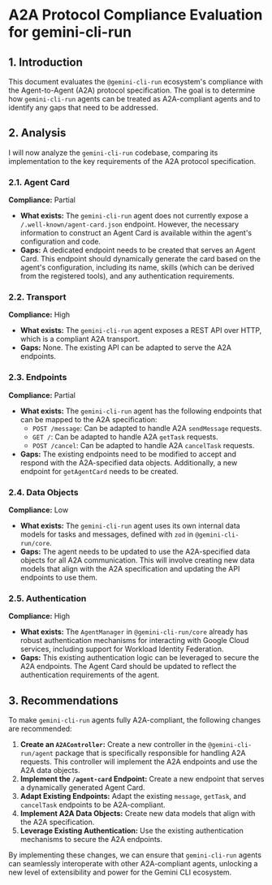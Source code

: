 # A2A Protocol Compliance Evaluation for gemini-cli-run

## 1. Introduction

This document evaluates the `@gemini-cli-run` ecosystem's compliance with the Agent-to-Agent (A2A) protocol specification. The goal is to determine how `gemini-cli-run` agents can be treated as A2A-compliant agents and to identify any gaps that need to be addressed.

## 2. Analysis

I will now analyze the `gemini-cli-run` codebase, comparing its implementation to the key requirements of the A2A protocol specification.

### 2.1. Agent Card

**Compliance:** Partial

*   **What exists:** The `gemini-cli-run` agent does not currently expose a `/.well-known/agent-card.json` endpoint. However, the necessary information to construct an Agent Card is available within the agent's configuration and code.
*   **Gaps:** A dedicated endpoint needs to be created that serves an Agent Card. This endpoint should dynamically generate the card based on the agent's configuration, including its name, skills (which can be derived from the registered tools), and any authentication requirements.

### 2.2. Transport

**Compliance:** High

*   **What exists:** The `gemini-cli-run` agent exposes a REST API over HTTP, which is a compliant A2A transport.
*   **Gaps:** None. The existing API can be adapted to serve the A2A endpoints.

### 2.3. Endpoints

**Compliance:** Partial

*   **What exists:** The `gemini-cli-run` agent has the following endpoints that can be mapped to the A2A specification:
    *   `POST /message`: Can be adapted to handle A2A `sendMessage` requests.
    *   `GET /`: Can be adapted to handle A2A `getTask` requests.
    *   `POST /cancel`: Can be adapted to handle A2A `cancelTask` requests.
*   **Gaps:** The existing endpoints need to be modified to accept and respond with the A2A-specified data objects. Additionally, a new endpoint for `getAgentCard` needs to be created.

### 2.4. Data Objects

**Compliance:** Low

*   **What exists:** The `gemini-cli-run` agent uses its own internal data models for tasks and messages, defined with `zod` in `@gemini-cli-run/core`.
*   **Gaps:** The agent needs to be updated to use the A2A-specified data objects for all A2A communication. This will involve creating new data models that align with the A2A specification and updating the API endpoints to use them.

### 2.5. Authentication

**Compliance:** High

*   **What exists:** The `AgentManager` in `@gemini-cli-run/core` already has robust authentication mechanisms for interacting with Google Cloud services, including support for Workload Identity Federation.
*   **Gaps:** This existing authentication logic can be leveraged to secure the A2A endpoints. The Agent Card should be updated to reflect the authentication requirements of the agent.

## 3. Recommendations

To make `gemini-cli-run` agents fully A2A-compliant, the following changes are recommended:

1.  **Create an `A2AController`:** Create a new controller in the `@gemini-cli-run/agent` package that is specifically responsible for handling A2A requests. This controller will implement the A2A endpoints and use the A2A data objects.
2.  **Implement the `/agent-card` Endpoint:** Create a new endpoint that serves a dynamically generated Agent Card.
3.  **Adapt Existing Endpoints:** Adapt the existing `message`, `getTask`, and `cancelTask` endpoints to be A2A-compliant.
4.  **Implement A2A Data Objects:** Create new data models that align with the A2A specification.
5.  **Leverage Existing Authentication:** Use the existing authentication mechanisms to secure the A2A endpoints.

By implementing these changes, we can ensure that `gemini-cli-run` agents can seamlessly interoperate with other A2A-compliant agents, unlocking a new level of extensibility and power for the Gemini CLI ecosystem.
